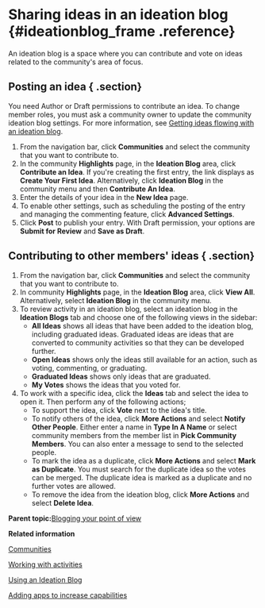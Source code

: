# Sharing ideas in an ideation blog {#ideationblog_frame .reference}

An ideation blog is a space where you can contribute and vote on ideas related to the community's area of focus.

## Posting an idea { .section}

You need Author or Draft permissions to contribute an idea. To change member roles, you must ask a community owner to update the community ideation blog settings. For more information, see [Getting ideas flowing with an ideation blog](t_com_manage_ideationblog.md).

1.  From the navigation bar, click **Communities** and select the community that you want to contribute to.
2.  In the community **Highlights** page, in the **Ideation Blog** area, click **Contribute an Idea**. If you're creating the first entry, the link displays as **Create Your First Idea**. Alternatively, click **Ideation Blog** in the community menu and then **Contribute An Idea**.
3.  Enter the details of your idea in the **New Idea** page.
4.  To enable other settings, such as scheduling the posting of the entry and managing the commenting feature, click **Advanced Settings**.
5.  Click **Post** to publish your entry. With Draft permission, your options are **Submit for Review** and **Save as Draft**.

## Contributing to other members' ideas { .section}

1.  From the navigation bar, click **Communities** and select the community that you want to contribute to.
2.  In community **Highlights** page, in the **Ideation Blog** area, click **View All**. Alternatively, select **Ideation Blog** in the community menu.
3.  To review activity in an ideation blog, select an ideation blog in the **Ideation Blogs** tab and choose one of the following views in the sidebar:
    -   **All Ideas** shows all ideas that have been added to the ideation blog, including graduated ideas. Graduated ideas are ideas that are converted to community activities so that they can be developed further.
    -   **Open Ideas** shows only the ideas still available for an action, such as voting, commenting, or graduating.
    -   **Graduated Ideas** shows only ideas that are graduated.
    -   **My Votes** shows the ideas that you voted for.
4.  To work with a specific idea, click the **Ideas** tab and select the idea to open it. Then perform any of the following actions;
    -   To support the idea, click **Vote** next to the idea's title.
    -   To notify others of the idea, click **More Actions** and select **Notify Other People**. Either enter a name in **Type In A Name** or select community members from the member list in **Pick Community Members**. You can also enter a message to send to the selected people.
    -   To mark the idea as a duplicate, click **More Actions** and select **Mark as Duplicate**. You must search for the duplicate idea so the votes can be merged. The duplicate idea is marked as a duplicate and no further votes are allowed.
    -   To remove the idea from the ideation blog, click **More Actions** and select **Delete Idea**.

**Parent topic:**[Blogging your point of view](../communities/c_com_blog.md)

**Related information**  


[Communities](../communities/cframe.md)

[Working with activities](../communities/community_activity_frame.md)

[Using an Ideation Blog](../blogs/c_blogs_ideablog.md)

[Adding apps to increase capabilities](../communities/c_com_add_widgets.md)

